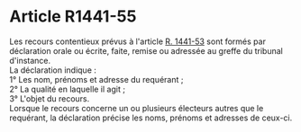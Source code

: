 # Article R1441-55

  
Les recours contentieux prévus à l'article [R. 1441-53][1] sont formés par déclaration orale ou écrite, faite, remise ou adressée au greffe du tribunal d'instance.   
La déclaration indique :   
1° Les nom, prénoms et adresse du requérant ;   
2° La qualité en laquelle il agit ;   
3° L'objet du recours.   
Lorsque le recours concerne un ou plusieurs électeurs autres que le requérant, la déclaration précise les noms, prénoms et adresses de ceux-ci.

 [1]: /affichCodeArticle.do?cidTexte=LEGITEXT000006072050&idArticle=LEGIARTI000018484430&dateTexte=&categorieLien=cid